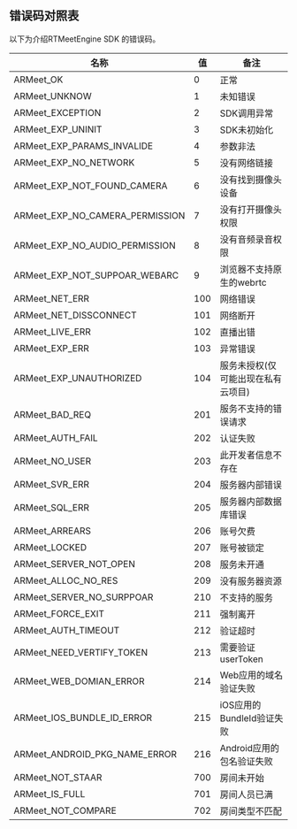 ## 错误码对照表

以下为介绍RTMeetEngine SDK 的错误码。

名称 | 值            | 备注
---|------------------------------|----
ARMeet_OK | 0 | 正常
ARMeet_UNKNOW | 1 | 未知错误
ARMeet_EXCEPTION | 2 | SDK调用异常
ARMeet_EXP_UNINIT | 3 | SDK未初始化
ARMeet_EXP_PARAMS_INVALIDE | 4 | 参数非法
ARMeet_EXP_NO_NETWORK | 5 | 没有网络链接
ARMeet_EXP_NOT_FOUND_CAMERA | 6 | 没有找到摄像头设备
ARMeet_EXP_NO_CAMERA_PERMISSION | 7 | 没有打开摄像头权限
ARMeet_EXP_NO_AUDIO_PERMISSION | 8 | 没有音频录音权限
ARMeet_EXP_NOT_SUPPOAR_WEBARC | 9 | 浏览器不支持原生的webrtc
ARMeet_NET_ERR | 100 | 网络错误 
ARMeet_NET_DISSCONNECT | 101 | 网络断开
ARMeet_LIVE_ERR | 102 | 直播出错
ARMeet_EXP_ERR | 103 | 异常错误
ARMeet_EXP_UNAUTHORIZED | 104 | 服务未授权(仅可能出现在私有云项目)
ARMeet_BAD_REQ | 201 | 服务不支持的错误请求
ARMeet_AUTH_FAIL | 202  | 认证失败
ARMeet_NO_USER | 203 | 此开发者信息不存在
ARMeet_SVR_ERR | 204 | 服务器内部错误
ARMeet_SQL_ERR | 205 | 服务器内部数据库错误
ARMeet_ARREARS | 206 | 账号欠费
ARMeet_LOCKED | 207 | 账号被锁定
ARMeet_SERVER_NOT_OPEN | 208 | 服务未开通
ARMeet_ALLOC_NO_RES | 209 | 没有服务器资源
ARMeet_SERVER_NO_SURPPOAR | 210 | 不支持的服务
ARMeet_FORCE_EXIT | 211 | 强制离开
ARMeet_AUTH_TIMEOUT | 212 | 验证超时
ARMeet_NEED_VERTIFY_TOKEN | 213 | 需要验证userToken
ARMeet_WEB_DOMIAN_ERROR | 214 | Web应用的域名验证失败
ARMeet_IOS_BUNDLE_ID_ERROR | 215 | iOS应用的BundleId验证失败
ARMeet_ANDROID_PKG_NAME_ERROR | 216 | Android应用的包名验证失败
ARMeet_NOT_STAAR | 700 | 房间未开始
ARMeet_IS_FULL | 701 | 房间人员已满
ARMeet_NOT_COMPARE | 702 | 房间类型不匹配
